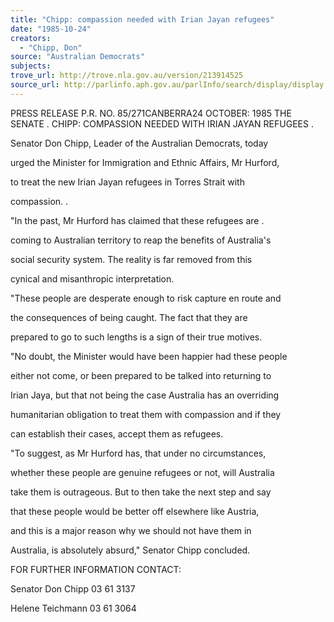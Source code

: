 ```yaml
---
title: "Chipp: compassion needed with Irian Jayan refugees"
date: "1985-10-24"
creators:
  - "Chipp, Don"
source: "Australian Democrats"
subjects:
trove_url: http://trove.nla.gov.au/version/213914525
source_url: http://parlinfo.aph.gov.au/parlInfo/search/display/display.w3p;query=Id%3A%22media/pressrel/HPR09012945%22
---
```


 PRESS RELEASE P.R. NO. 85/271CANBERRA24 OCTOBER: 1985 THE SENATE .  CHIPP: COMPASSION NEEDED WITH IRIAN JAYAN REFUGEES .

 Senator Don Chipp, Leader of the Australian Democrats, today 

 urged the Minister for Immigration and Ethnic Affairs, Mr Hurford, 

 to treat the new Irian Jayan refugees in Torres Strait with 

 compassion.  .

 "In the past, Mr Hurford has claimed that these refugees are .

 coming to Australian territory to reap the benefits of Australia's 

 social security system. The reality is far removed from this 

 cynical and misanthropic interpretation.

 "These people are desperate enough to risk capture en route and 

 the consequences of being caught. The fact that they are 

 prepared to go to such lengths is a sign of their true motives.

 "No doubt, the Minister would have been happier had these people 

 either not come, or been prepared to be talked into returning to 

 Irian Jaya, but that not being the case Australia has an overriding 

 humanitarian obligation to treat them with compassion and if they 

 can establish their cases, accept them as refugees.

 "To suggest, as Mr Hurford has, that under no circumstances, 

 whether these people are genuine refugees or not, will Australia 

 take them is outrageous. But to then take the next step and say 

 that these people would be better off elsewhere like Austria, 

 and this is a major reason why we should not have them in 

 Australia, is absolutely absurd," Senator Chipp concluded.

 FOR FURTHER INFORMATION CONTACT:

 Senator Don Chipp 03 61 3137

 Helene Teichmann 03 61 3064

